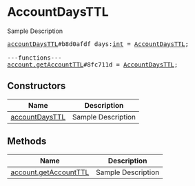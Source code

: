 # AccountDaysTTL

Sample Description

<pre>
<a href="../constructor/accountDaysTTL.md">accountDaysTTL</a>#b8d0afdf days:<a href="../type/int.md">int</a> = <a href="../type/AccountDaysTTL.md">AccountDaysTTL</a>;

---functions---
<a href="../method/account.getAccountTTL.md">account.getAccountTTL</a>#8fc711d = <a href="../type/AccountDaysTTL.md">AccountDaysTTL</a>;
</pre>

## Constructors

| Name | Description |
|------|-------------|
| [accountDaysTTL](../constructor/accountDaysTTL.md) | Sample Description |

## Methods

| Name | Description |
|------|-------------|
| [account.getAccountTTL](../method/account.getAccountTTL.md) | Sample Description |
